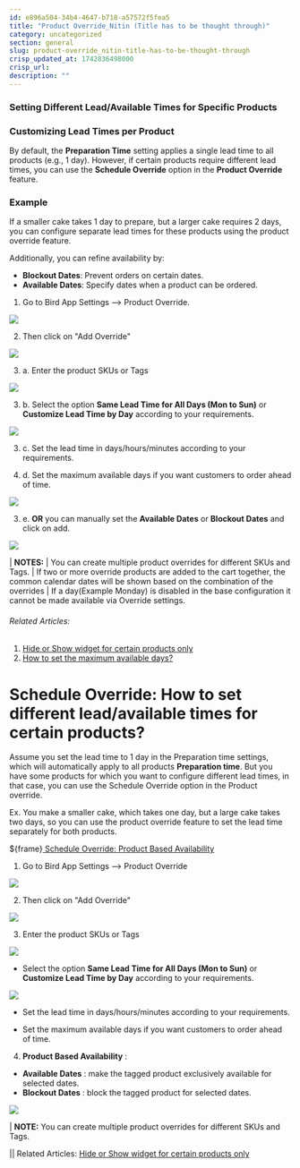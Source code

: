 ```yaml
---
id: e896a504-34b4-4647-b718-a57572f5fea5
title: "Product Override_Nitin (Title has to be thought through)"
category: uncategorized
section: general
slug: product-override_nitin-title-has-to-be-thought-through
crisp_updated_at: 1742836498000
crisp_url: 
description: ""
---
```


### Setting Different Lead/Available Times for Specific Products

### Customizing Lead Times per Product

By default, the **Preparation Time** setting applies a single lead time to all products (e.g., 1 day). However, if certain products require different lead times, you can use the **Schedule Override** option in the **Product Override** feature.

### Example

If a smaller cake takes 1 day to prepare, but a larger cake requires 2 days, you can configure separate lead times for these products using the product override feature.

Additionally, you can refine availability by:

* **Blockout Dates**: Prevent orders on certain dates.
* **Available Dates**: Specify dates when a product can be ordered.

1. Go to Bird App Settings --> Product Override.

![](https://storage.crisp.chat/users/helpdesk/website/ca826b447482b000/productoverrides_p8oov5.png)

2. Then click on "Add Override"

![](https://storage.crisp.chat/users/helpdesk/website/ca826b447482b000/screenshot-2025-02-03-174518_171gcbk.png)

3. a. Enter the product SKUs or Tags

![](https://storage.crisp.chat/users/helpdesk/website/ca826b447482b000/image_14m2u72.png)

3. b. Select the option **Same Lead Time for All Days (Mon to Sun)** or **Customize Lead Time by Day** according to your requirements.

![](https://storage.crisp.chat/users/helpdesk/website/ca826b447482b000/screenshot-2024-12-16-083621_1itz2la.png)

3. c. Set the lead time in days/hours/minutes according to your requirements.

3. d. Set the maximum available days if you want customers to order ahead of time.

![](https://storage.crisp.chat/users/helpdesk/website/ca826b447482b000/image_1fljsyp.png)

3. e. **OR** you can manually set the **Available Dates** or **Blockout Dates** and click on add.

![](https://storage.crisp.chat/users/helpdesk/website/ca826b447482b000/image_6a99j.png)

| **NOTES:**
| You can create multiple product overrides for different SKUs and Tags.
| If two or more override products are added to the cart together, the common calendar dates will be shown based on the combination of the overrides
| If a day(Example Monday) is disabled in the base configuration it cannot be made available via Override settings.

###### Related Articles:

1. [Hide or Show widget for certain products only](https://help.birdchime.com/en-us/article/hide-or-show-widget-for-certain-products-only-14nf3pv/?bust=1709814859482)
2. [How to set the maximum available days?](https://help.birdchime.com/en-us/article/how-to-set-the-maximum-available-days-1u2xflh/)

# Schedule Override: How to set different lead/available times for certain products?

Assume you set the lead time to 1 day in the Preparation time settings, which will automatically apply to all products **Preparation time**. But you have some products for which you want to configure different lead times, in that case, you can use the Schedule Override option in the Product override.

Ex. You make a smaller cake, which takes one day, but a large cake takes two days, so you can use the product override feature to set the lead time separately for both products.

 ${frame}[ Schedule Override: Product Based Availability ](https://www.loom.com/embed/31a89fe58def47c1a8addeb43a69ea69?sid=f80e0aab-95a2-4c02-bdde-e0242fced43c) 

1. Go to Bird App Settings --> Product Override

![](https://storage.crisp.chat/users/helpdesk/website/ca826b447482b000/product-override-menu-selectio_8u66uj.png)

2. Then click on "Add Override"

![](https://storage.crisp.chat/users/helpdesk/website/ca826b447482b000/screenshot-2025-02-03-174518_171gcbk.png)

3. Enter the product SKUs or Tags

![](https://storage.crisp.chat/users/helpdesk/website/ca826b447482b000/tagsku_1ddhb54.png)

* Select the option **Same Lead Time for All Days (Mon to Sun)** or **Customize Lead Time by Day** according to your requirements.

![](https://storage.crisp.chat/users/helpdesk/website/ca826b447482b000/screenshot-2024-12-16-083621_1itz2la.png)

* Set the lead time in days/hours/minutes according to your requirements.

* Set the maximum available days if you want customers to order ahead of time.

4. **Product Based Availability** :
* **Available Dates** : make the tagged product exclusively available for selected dates.
* **Blockout Dates** : block the tagged product for selected dates.

![](https://storage.crisp.chat/users/helpdesk/website/ca826b447482b000/screenshot-2024-12-16-083224_rbz3uu.png)

| **NOTE:** You can create multiple product overrides for different SKUs and Tags.

|| Related Articles: [Hide or Show widget for certain products only](https://help.birdchime.com/en-us/article/hide-or-show-widget-for-certain-products-only-14nf3pv/?bust=1709814859482)
